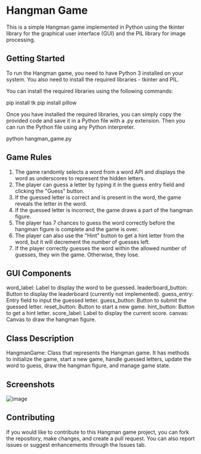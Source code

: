# Hangman Game

This is a simple Hangman game implemented in Python using the tkinter library for the graphical user interface (GUI) and the PIL library for image processing.

## Getting Started

To run the Hangman game, you need to have Python 3 installed on your system. You also need to install the required libraries - tkinter and PIL.

You can install the required libraries using the following commands:

pip install tk
pip install pillow

Once you have installed the required libraries, you can simply copy the provided code and save it in a Python file with a .py extension. Then you can run the Python file using any Python interpreter.

python hangman_game.py

## Game Rules

1. The game randomly selects a word from a word API and displays the word as underscores to represent the hidden letters.
2. The player can guess a letter by typing it in the guess entry field and clicking the "Guess" button.
3. If the guessed letter is correct and is present in the word, the game reveals the letter in the word.
4. If the guessed letter is incorrect, the game draws a part of the hangman figure.
5. The player has 7 chances to guess the word correctly before the hangman figure is complete and the game is over.
6. The player can also use the "Hint" button to get a hint letter from the word, but it will decrement the number of guesses left.
7. If the player correctly guesses the word within the allowed number of guesses, they win the game. Otherwise, they lose.

## GUI Components

word_label: Label to display the word to be guessed.
leaderboard_button: Button to display the leaderboard (currently not implemented).
guess_entry: Entry field to input the guessed letter.
guess_button: Button to submit the guessed letter.
reset_button: Button to start a new game.
hint_button: Button to get a hint letter.
score_label: Label to display the current score.
canvas: Canvas to draw the hangman figure.

## Class Description

HangmanGame: Class that represents the Hangman game. It has methods to initialize the game, start a new game, handle guessed letters, update the word to guess, draw the hangman figure, and manage game state.

## Screenshots
![image](https://user-images.githubusercontent.com/103454208/232488192-22082f08-f364-44f1-9e27-1d92fdb78aec.png)


## Contributing
If you would like to contribute to this Hangman game project, you can fork the repository, make changes, and create a pull request. You can also report issues or suggest enhancements through the Issues tab.
